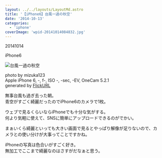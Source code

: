 ```yaml
---
layout: ../../layouts/LayoutMd.astro
title: '【iPhone6】台風一過の秋空'
date: '2014-10-13'
categories:
  - 'iphone'
coverImage: 'wpid-20141014084832.jpg'
---
```


20141014

iPhone6

![台風一過の秋空](/archive/images/15344405418_6dca5e79e4_b.jpg)

photo by mizuka123  
Apple iPhone 6, -, f-, ISO -, -sec, -EV, OneCam 5.2.1  
generated by [FlickURL](https://itunes.apple.com/jp/app/flickurl/id817330241?mt=8)

無事台風も過ぎ去った朝。  
青空がすごく綺麗だったのでiPhone6のカメラで1枚。

ウェブで見るくらいならiPhoneでも十分な気がする。  
何より気軽に使えて、SNSに簡単にアップロードできるのがでかい。

まぁいくら綺麗といっても大きい画面で見るとやっぱり解像が足りないので、カメラとの使い分けが大事ってことですかね。

iPhoneの写真は色合いがすごく好き。  
無加工でここまで綺麗なのはさすがだなぁと思う。
